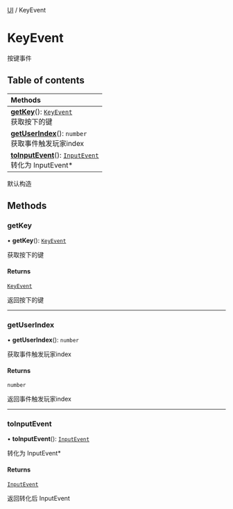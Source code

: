 [UI](../modules/UI.UI.md) / KeyEvent

# KeyEvent <Badge type="tip" text="Class" /> <Score text="KeyEvent" />

按键事件

## Table of contents

| Methods |
| :-----|
| **[getKey](UI.KeyEvent.md#getkey)**(): [`KeyEvent`](UI.KeyEvent.md) <br> 获取按下的键|
| **[getUserIndex](UI.KeyEvent.md#getuserindex)**(): `number` <br> 获取事件触发玩家index|
| **[toInputEvent](UI.KeyEvent.md#toinputevent)**(): [`InputEvent`](UI.InputEvent.md) <br> 转化为 InputEvent*|

默认构造

## Methods

### getKey <Score text="getKey" /> 

• **getKey**(): [`KeyEvent`](UI.KeyEvent.md) <Badge type="tip" text="other" />

获取按下的键


#### Returns

[`KeyEvent`](UI.KeyEvent.md)

返回按下的键

___

### getUserIndex <Score text="getUserIndex" /> 

• **getUserIndex**(): `number` <Badge type="tip" text="other" />

获取事件触发玩家index


#### Returns

`number`

返回事件触发玩家index

___

### toInputEvent <Score text="toInputEvent" /> 

• **toInputEvent**(): [`InputEvent`](UI.InputEvent.md) <Badge type="tip" text="other" />

转化为 InputEvent*


#### Returns

[`InputEvent`](UI.InputEvent.md)

返回转化后 InputEvent
